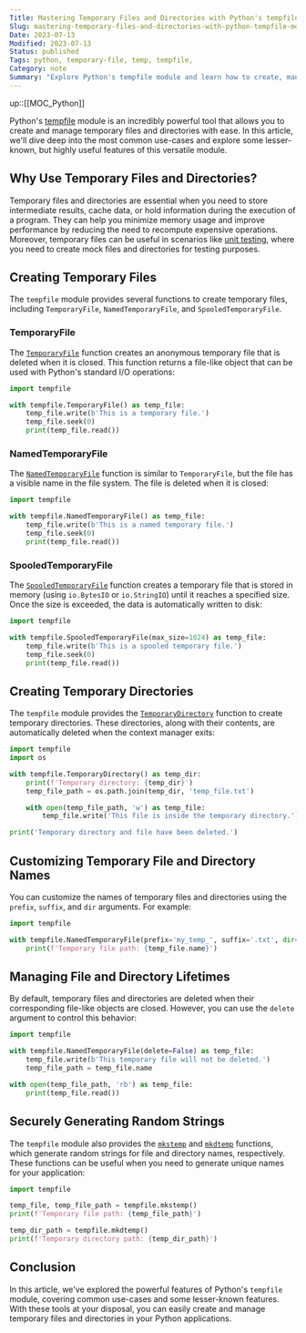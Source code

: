 ```yaml
---
Title: Mastering Temporary Files and Directories with Python's tempfile Module
Slug: mastering-temporary-files-and-directories-with-python-tempfile-module
Date: 2023-07-13
Modified: 2023-07-13
Status: published
Tags: python, temporary-file, temp, tempfile,
Category: note
Summary: "Explore Python's tempfile module and learn how to create, manage, and customize temporary files and directories with ease. Master common use-cases and uncover lesser-known features of this powerful tool."
---
```


up::[[MOC_Python]]

Python's [tempfile](https://docs.python.org/3/library/tempfile.html) module is an incredibly powerful tool that allows you to create and manage temporary files and directories with ease. In this article, we'll dive deep into the most common use-cases and explore some lesser-known, but highly useful features of this versatile module.

## Why Use Temporary Files and Directories?

Temporary files and directories are essential when you need to store intermediate results, cache data, or hold information during the execution of a program. They can help you minimize memory usage and improve performance by reducing the need to recompute expensive operations. Moreover, temporary files can be useful in scenarios like [unit testing](https://en.wikipedia.org/wiki/Unit_testing), where you need to create mock files and directories for testing purposes.

## Creating Temporary Files

The `tempfile` module provides several functions to create temporary files, including `TemporaryFile`, `NamedTemporaryFile`, and `SpooledTemporaryFile`.

### TemporaryFile

The [`TemporaryFile`](https://docs.python.org/3/library/tempfile.html#tempfile.TemporaryFile) function creates an anonymous temporary file that is deleted when it is closed. This function returns a file-like object that can be used with Python's standard I/O operations:

```python
import tempfile

with tempfile.TemporaryFile() as temp_file:
    temp_file.write(b'This is a temporary file.')
    temp_file.seek(0)
    print(temp_file.read())
```

### NamedTemporaryFile

The [`NamedTemporaryFile`](https://docs.python.org/3/library/tempfile.html#tempfile.NamedTemporaryFile) function is similar to `TemporaryFile`, but the file has a visible name in the file system. The file is deleted when it is closed:

```python
import tempfile

with tempfile.NamedTemporaryFile() as temp_file:
    temp_file.write(b'This is a named temporary file.')
    temp_file.seek(0)
    print(temp_file.read())
```

### SpooledTemporaryFile

The [`SpooledTemporaryFile`](https://docs.python.org/3/library/tempfile.html#tempfile.SpooledTemporaryFile) function creates a temporary file that is stored in memory (using `io.BytesIO` or `io.StringIO`) until it reaches a specified size. Once the size is exceeded, the data is automatically written to disk:

```python
import tempfile

with tempfile.SpooledTemporaryFile(max_size=1024) as temp_file:
    temp_file.write(b'This is a spooled temporary file.')
    temp_file.seek(0)
    print(temp_file.read())
```

## Creating Temporary Directories

The `tempfile` module provides the [`TemporaryDirectory`](https://docs.python.org/3/library/tempfile.html#tempfile.TemporaryDirectory) function to create temporary directories. These directories, along with their contents, are automatically deleted when the context manager exits:

```python
import tempfile
import os

with tempfile.TemporaryDirectory() as temp_dir:
    print(f'Temporary directory: {temp_dir}')
    temp_file_path = os.path.join(temp_dir, 'temp_file.txt')

    with open(temp_file_path, 'w') as temp_file:
        temp_file.write('This file is inside the temporary directory.')

print('Temporary directory and file have been deleted.')
```

## Customizing Temporary File and Directory Names

You can customize the names of temporary files and directories using the `prefix`, `suffix`, and `dir` arguments. For example:

```python
import tempfile

with tempfile.NamedTemporaryFile(prefix='my_temp_', suffix='.txt', dir='/tmp') as temp_file:
    print(f'Temporary file path: {temp_file.name}')
```

## Managing File and Directory Lifetimes

By default, temporary files and directories are deleted when their corresponding file-like objects are closed. However, you can use the `delete` argument to control this behavior:

```python
import tempfile

with tempfile.NamedTemporaryFile(delete=False) as temp_file:
    temp_file.write(b'This temporary file will not be deleted.')
    temp_file_path = temp_file.name

with open(temp_file_path, 'rb') as temp_file:
    print(temp_file.read())
```

## Securely Generating Random Strings

The `tempfile` module also provides the [`mkstemp`](https://docs.python.org/3/library/tempfile.html#tempfile.mkstemp) and [`mkdtemp`](https://docs.python.org/3/library/tempfile.html#tempfile.mkdtemp) functions, which generate random strings for file and directory names, respectively. These functions can be useful when you need to generate unique names for your application:

```python
import tempfile

temp_file, temp_file_path = tempfile.mkstemp()
print(f'Temporary file path: {temp_file_path}')

temp_dir_path = tempfile.mkdtemp()
print(f'Temporary directory path: {temp_dir_path}')
```

## Conclusion

In this article, we've explored the powerful features of Python's `tempfile` module, covering common use-cases and some lesser-known features. With these tools at your disposal, you can easily create and manage temporary files and directories in your Python applications.
